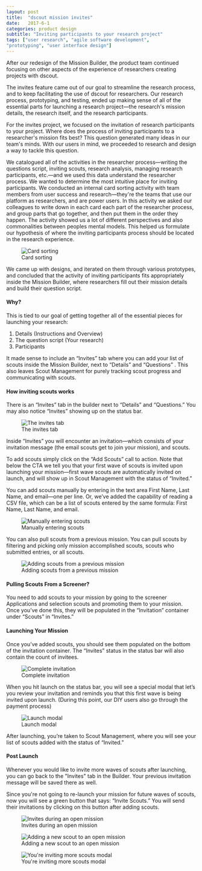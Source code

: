 ```yaml
---
layout: post
title:  "dscout mission invites"
date:   2017-6-1
categories: product design
subtitle: "Inviting participants to your research project"
tags: ["user research", "agile software development",
"prototyping", "user interface design"]
---
```

After our redesign of the Mission Builder, the product team continued focusing on other aspects of the experience of researchers creating projects with dscout.

The invites feature came out of our goal to streamline the research process, and to keep facilitating the use of dscout for researchers. Our research process, prototyping, and testing, ended up making sense of all of the essential parts for launching a research project—the research's mission details, the research itself, and the research participants.

For the invites project, we focused on the invitation of research participants to your project. Where does the process of inviting participants to a researcher's mission fits best? This question generated many ideas in our team's minds. With our users in mind, we proceeded to research and design a way to tackle this question.

We catalogued all of the activities in the researcher process—writing the questions script, inviting scouts, research analysis, managing research participants, etc.—and we used this data understand the researcher process. We wanted to determine the most intuitive place for inviting participants. We conducted an internal card sorting activity with team members from user success and research—they're the teams that use our platform as researchers, and are power users. In this activity we asked our colleagues to write down in each card each part of the researcher process, and group parts that go together, and then put them in the order they happen. The activity showed us a lot of different perspectives and also commonalities between peoples mental models. This helped us formulate our hypothesis of where the inviting participants process should be located in the research experience.

<figure>
	<img src="../../../../../../assets//images/card-sort.png" alt="Card sorting" />
	<figcaption class="media-caption center">Card sorting</figcaption>
</figure>

We came up with designs, and iterated on them through various prototypes, and concluded that the activity of inviting participants fits appropriately inside the Mission Builder, where researchers fill out their mission details and build their question script.

#### Why?
This is tied to our goal of getting together all of the essential pieces for launching your research:

1. Details (Instructions and Overview)
2. The question script (Your research)
3. Participants

It made sense to include an “Invites” tab where you can add your list of scouts inside the Mission Builder, next to “Details” and “Questions” . This also leaves Scout Management for purely tracking scout progress and communicating with scouts.

#### How inviting scouts works

There is an “Invites” tab in the builder next to “Details” and “Questions.” You may also notice “Invites” showing up on the status bar.

<figure>
	<img src="../../../../../../assets//images/invites-1.png" alt="The invites tab" />
	<figcaption class="media-caption center">The invites tab</figcaption>
</figure>

Inside “Invites” you will encounter an invitation—which consists of your invitation message (the email scouts get to join your mission), and scouts.

To add scouts simply click on the “Add Scouts” call to action. Note that below the CTA we tell you that your first wave of scouts is invited upon launching your mission—first wave scouts are automatically invited on launch, and will show up in Scout Management with the status of “Invited.”

You can add scouts manually by entering in the text area First Name, Last Name, and email—one per line. Or, we’ve added the capability of reading a CSV file, which can be a list of scouts entered by the same formula: First Name, Last Name, and email.

<figure>
	<img src="../../../../../../assets//images/invites-4.png" alt="Manually entering scouts" />
	<figcaption class="media-caption center">Manually entering scouts</figcaption>
</figure>

You can also pull scouts from a previous mission. You can pull scouts by filtering and picking only mission accomplished scouts, scouts who submitted entries, or all scouts.

<figure>
	<img src="../../../../../../assets//images/invites-2.png" alt="Adding scouts from a previous mission" />
	<figcaption class="media-caption center">Adding scouts from a previous mission</figcaption>
</figure>

#### Pulling Scouts From a Screener?

You need to add scouts to your mission by going to the screener Applications and selection scouts and promoting them to your mission. Once you’ve done this, they will be populated in the “Invitation” container under “Scouts” in “Invites.”

#### Launching Your Mission

Once you’ve added scouts, you should see them populated on the bottom of the invitation container. The “Invites” status in the status bar will also contain the count of invitees.

<figure>
	<img src="../../../../../../assets//images/invites-5.png" alt="Complete invitation" />
	<figcaption class="media-caption center">Complete invitation</figcaption>
</figure>

When you hit launch on the status bar, you will see a special modal that let’s you review your invitation and reminds you that this first wave is being invited upon launch. (During this point, our DIY users also go through the payment process)

<figure>
	<img src="../../../../../../assets//images/invites-6.png" alt="Launch modal" />
	<figcaption class="media-caption center">Launch modal</figcaption>
</figure>

After launching, you’re taken to Scout Management, where you will see your list of scouts added with the status of “Invited.”

#### Post Launch

Whenever you would like to invite more waves of scouts after launching, you can go back to the "Invites" tab in the Builder. Your previous invitation message will be saved there as well.

Since you're not going to re-launch your mission for future waves of scouts, now you will see a green button that says: “Invite Scouts.” You will send their invitations by clicking on this button after adding scouts.

<figure>
	<img src="../../../../../../assets//images/invites-7.png" alt="Invites during an open mission" />
	<figcaption class="media-caption center">Invites during an open mission</figcaption>
</figure>

<figure>
	<img src="../../../../../../assets//images/invites-8.png" alt="Adding a new scout to an open mission" />
	<figcaption class="media-caption center">Adding a new scout to an open mission</figcaption>
</figure>

<figure>
	<img src="../../../../../../assets//images/invites-9.png" alt="You're inviting more scouts modal" />
	<figcaption class="media-caption center">You're inviting more scouts modal</figcaption>
</figure>
